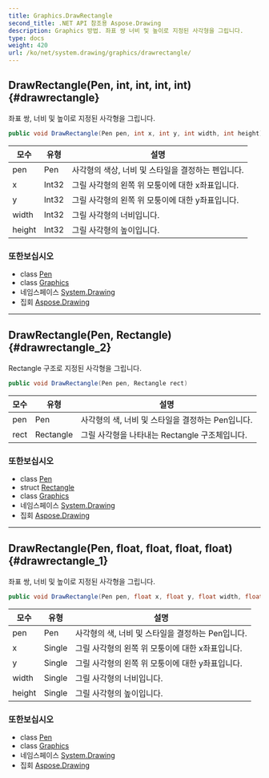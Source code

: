 ```yaml
---
title: Graphics.DrawRectangle
second_title: .NET API 참조용 Aspose.Drawing
description: Graphics 방법. 좌표 쌍 너비 및 높이로 지정된 사각형을 그립니다.
type: docs
weight: 420
url: /ko/net/system.drawing/graphics/drawrectangle/
---
```

## DrawRectangle(Pen, int, int, int, int) {#drawrectangle}

좌표 쌍, 너비 및 높이로 지정된 사각형을 그립니다.

```csharp
public void DrawRectangle(Pen pen, int x, int y, int width, int height)
```

| 모수 | 유형 | 설명 |
| --- | --- | --- |
| pen | Pen | 사각형의 색상, 너비 및 스타일을 결정하는 펜입니다. |
| x | Int32 | 그릴 사각형의 왼쪽 위 모퉁이에 대한 x좌표입니다. |
| y | Int32 | 그릴 사각형의 왼쪽 위 모퉁이에 대한 y좌표입니다. |
| width | Int32 | 그릴 사각형의 너비입니다. |
| height | Int32 | 그릴 사각형의 높이입니다. |

### 또한보십시오

* class [Pen](../../pen/)
* class [Graphics](../)
* 네임스페이스 [System.Drawing](../../graphics/)
* 집회 [Aspose.Drawing](../../../)

---

## DrawRectangle(Pen, Rectangle) {#drawrectangle_2}

Rectangle 구조로 지정된 사각형을 그립니다.

```csharp
public void DrawRectangle(Pen pen, Rectangle rect)
```

| 모수 | 유형 | 설명 |
| --- | --- | --- |
| pen | Pen | 사각형의 색, 너비 및 스타일을 결정하는 Pen입니다. |
| rect | Rectangle | 그릴 사각형을 나타내는 Rectangle 구조체입니다. |

### 또한보십시오

* class [Pen](../../pen/)
* struct [Rectangle](../../rectangle/)
* class [Graphics](../)
* 네임스페이스 [System.Drawing](../../graphics/)
* 집회 [Aspose.Drawing](../../../)

---

## DrawRectangle(Pen, float, float, float, float) {#drawrectangle_1}

좌표 쌍, 너비 및 높이로 지정된 사각형을 그립니다.

```csharp
public void DrawRectangle(Pen pen, float x, float y, float width, float height)
```

| 모수 | 유형 | 설명 |
| --- | --- | --- |
| pen | Pen | 사각형의 색, 너비 및 스타일을 결정하는 Pen입니다. |
| x | Single | 그릴 사각형의 왼쪽 위 모퉁이에 대한 x좌표입니다. |
| y | Single | 그릴 사각형의 왼쪽 위 모퉁이에 대한 y좌표입니다. |
| width | Single | 그릴 사각형의 너비입니다. |
| height | Single | 그릴 사각형의 높이입니다. |

### 또한보십시오

* class [Pen](../../pen/)
* class [Graphics](../)
* 네임스페이스 [System.Drawing](../../graphics/)
* 집회 [Aspose.Drawing](../../../)


